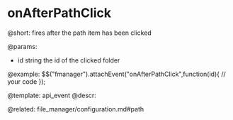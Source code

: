 onAfterPathClick
=============

@short:
	fires after the path item has been clicked

@params:
- id 		string		the id of the clicked folder

@example:
$$("fmanager").attachEvent("onAfterPathClick",function(id){
    // your code
});

@template:	api_event
@descr:

@related:
file_manager/configuration.md#path